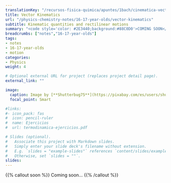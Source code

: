 ```yaml
---
translationKey: "/recursos-fisica-quimica/apuntes/1bach/cinematica-vectorial"
title: Vector Kinematics
url: "/physics-chemistry-notes/16-17-year-olds/vector-kinematics"
subtitle: Kinematic quantities and rectilinear motions
summary: "<code style='color: #2E3440;background:#88C0D0'>COMING SOON</code><br>Kinematic quantities and rectilinear motions."
breadcrumbs: ["notes","16-17-year-olds"]
tags:
- notes
- 16-17-year-olds
- motion
categories:
- Physics
weight: 4

# Optional external URL for project (replaces project detail page).
external_link: ""

image:
  caption: Image by [**Shutterbug75**](https://pixabay.com/es/users/shutterbug75-2077322/) on [Pixabay](https://pixabay.com/es/)
  focal_point: Smart

#links:
#- icon_pack: fas
#  icon: pencil-ruler
#  name: Ejercicios
#  url: termodinamica-ejercicios.pdf

# Slides (optional).
#   Associate this project with Markdown slides.
#   Simply enter your slide deck's filename without extension.
#   E.g. `slides = "example-slides"` references `content/slides/example-slides.md`.
#   Otherwise, set `slides = ""`.
slides:
---
```


{{% callout soon %}}
Coming soon...
{{% /callout %}}
